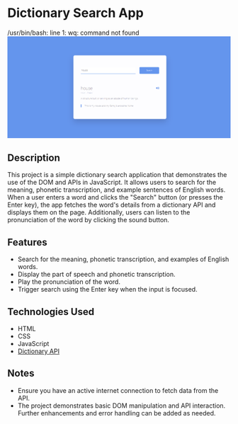 # Dictionary Search App
/usr/bin/bash: line 1: wq: command not found
![App Interface](images/app-interface.png)

## Description

This project is a simple dictionary search application that demonstrates the use of the DOM and APIs in JavaScript. It allows users to search for the meaning, phonetic transcription, and example sentences of English words. When a user enters a word and clicks the "Search" button (or presses the Enter key), the app fetches the word's details from a dictionary API and displays them on the page. Additionally, users can listen to the pronunciation of the word by clicking the sound button.

## Features

- Search for the meaning, phonetic transcription, and examples of English words.
- Display the part of speech and phonetic transcription.
- Play the pronunciation of the word.
- Trigger search using the Enter key when the input is focused.

## Technologies Used

- HTML
- CSS
- JavaScript
- [Dictionary API](https://dictionaryapi.dev/)

## Notes

- Ensure you have an active internet connection to fetch data from the API.
- The project demonstrates basic DOM manipulation and API interaction. Further enhancements and error handling can be added as needed.

